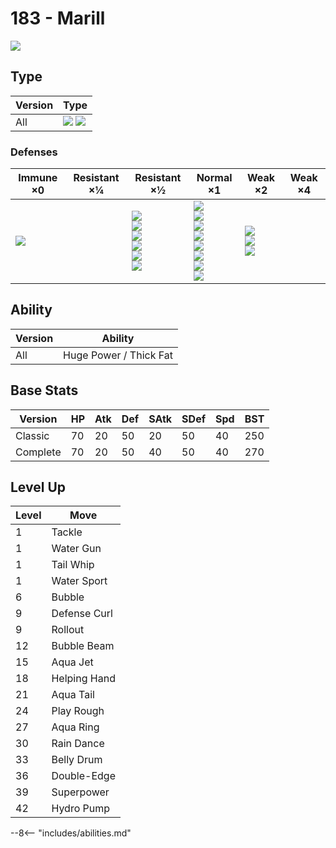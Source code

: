 # 183 - Marill
![][183]

## Type

Version | Type
---     | ---
All     | ![][water]  ![][fairy]

### Defenses

Immune ×0       | Resistant ×¼ | Resistant ×½                                                                      | Normal ×1                                                                                                            | Weak ×2                                        | Weak ×4
---             | ---          | ---                                                                               | ---                                                                                                                  | ---                                            | ---
![][dragon]<br> | &nbsp;       | ![][fighting]<br>![][bug]<br>![][fire]<br>![][water]<br>![][ice]<br>![][dark]<br> | ![][normal]<br>![][flying]<br>![][ground]<br>![][rock]<br>![][ghost]<br>![][steel]<br>![][psychic]<br>![][fairy]<br> | ![][poison]<br>![][grass]<br>![][electric]<br> | &nbsp;

## Ability

Version | Ability
---     | ---
All     | Huge Power / Thick Fat

## Base Stats

Version  | HP  | Atk | Def | SAtk | SDef | Spd | BST
---      | --- | --- | --- | ---  | ---  | --- | ---
Classic  | 70  | 20  | 50  | 20   | 50   | 40  | 250
Complete | 70  | 20  | 50  | 40   | 50   | 40  | 270

## Level Up

Level | Move
---   | ---
1     | Tackle
1     | Water Gun
1     | Tail Whip
1     | Water Sport
6     | Bubble
9     | Defense Curl
9     | Rollout
12    | Bubble Beam
15    | Aqua Jet
18    | Helping Hand
21    | Aqua Tail
24    | Play Rough
27    | Aqua Ring
30    | Rain Dance
33    | Belly Drum
36    | Double-Edge
39    | Superpower
42    | Hydro Pump


--8<-- "includes/abilities.md"

[183]: ../img/pokemon/183.png
[normal]: ../img/types/normal.png
[fire]: ../img/types/fire.png
[fighting]: ../img/types/fighting.png
[water]: ../img/types/water.png
[flying]: ../img/types/flying.png
[grass]: ../img/types/grass.png
[poison]: ../img/types/poison.png
[electric]: ../img/types/electric.png
[ground]: ../img/types/ground.png
[psychic]: ../img/types/psychic.png
[rock]: ../img/types/rock.png
[ice]: ../img/types/ice.png
[bug]: ../img/types/bug.png
[dragon]: ../img/types/dragon.png
[ghost]: ../img/types/ghost.png
[dark]: ../img/types/dark.png
[steel]: ../img/types/steel.png
[fairy]: ../img/types/fairy.png

